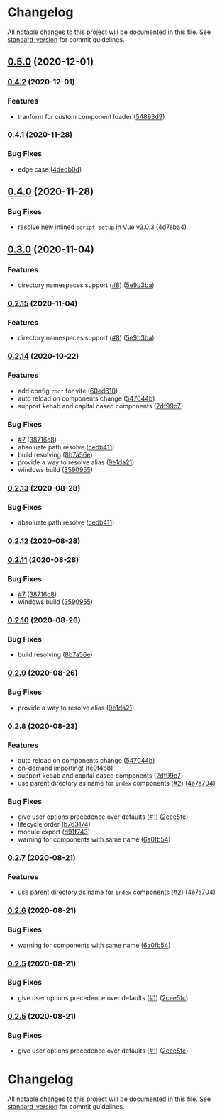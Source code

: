 # Changelog

All notable changes to this project will be documented in this file. See [standard-version](https://github.com/conventional-changelog/standard-version) for commit guidelines.

## [0.5.0](https://github.com/antfu/vite-plugin-components/compare/v0.4.2...v0.5.0) (2020-12-01)

### [0.4.2](https://github.com/antfu/vite-plugin-components/compare/v0.4.1...v0.4.2) (2020-12-01)


### Features

* tranform for custom component loader ([54893d9](https://github.com/antfu/vite-plugin-components/commit/54893d949293a0e370fef92213a9760a9c68d4a0))

### [0.4.1](https://github.com/antfu/vite-plugin-components/compare/v0.4.0...v0.4.1) (2020-11-28)


### Bug Fixes

* edge case ([4dedb0d](https://github.com/antfu/vite-plugin-components/commit/4dedb0df582e2a29d8c1955fffaaf63c6778d625))

## [0.4.0](https://github.com/antfu/vite-plugin-components/compare/v0.3.0...v0.4.0) (2020-11-28)


### Bug Fixes

* resolve new inlined `script setup` in Vue v3.0.3 ([4d7eba4](https://github.com/antfu/vite-plugin-components/commit/4d7eba4aca6806182e673a5ec1308a3fe33b5b8f))

## [0.3.0](https://github.com/antfu/vite-plugin-components/compare/v0.2.14...v0.3.0) (2020-11-04)


### Features

* directory namespaces support ([#8](https://github.com/antfu/vite-plugin-components/issues/8)) ([5e9b3ba](https://github.com/antfu/vite-plugin-components/commit/5e9b3bab72b6e7ccb8f4b9a38fa20b7683ae8614))

### [0.2.15](https://github.com/antfu/vite-plugin-components/compare/v0.2.14...v0.2.15) (2020-11-04)


### Features

* directory namespaces support ([#8](https://github.com/antfu/vite-plugin-components/issues/8)) ([5e9b3ba](https://github.com/antfu/vite-plugin-components/commit/5e9b3bab72b6e7ccb8f4b9a38fa20b7683ae8614))

### [0.2.14](https://github.com/antfu/vite-plugin-components/compare/v0.2.7...v0.2.14) (2020-10-22)


### Features

* add config `root` for vite ([60ed610](https://github.com/antfu/vite-plugin-components/commit/60ed61054212047b8602819f8a93ef886784e235))
* auto reload on components change ([547044b](https://github.com/antfu/vite-plugin-components/commit/547044b3c1e51d6967a2497dc9022555d13afbb9))
* support kebab and capital cased components ([2df99c7](https://github.com/antfu/vite-plugin-components/commit/2df99c73d07d1ede5c17b250d74714efddba7a84))


### Bug Fixes

* [#7](https://github.com/antfu/vite-plugin-components/issues/7) ([38716c8](https://github.com/antfu/vite-plugin-components/commit/38716c8dc495697b54092284ba6dc0ea064e9565))
* absoluate path resolve ([cedb411](https://github.com/antfu/vite-plugin-components/commit/cedb4119cd15edf9d8d643c65c9f85ef4b8e5e8d))
* build resolving ([8b7a56e](https://github.com/antfu/vite-plugin-components/commit/8b7a56e4dea510f361ef7d328a72a2aae9b7b141))
* provide a way to resolve alias ([9e1da21](https://github.com/antfu/vite-plugin-components/commit/9e1da21424d110288c163cbe76576d0fa3c3f90d))
* windows build ([3590955](https://github.com/antfu/vite-plugin-components/commit/35909556deccc3aefb1ddf114a4bd8ebf468c492))

### [0.2.13](https://github.com/antfu/vite-plugin-components/compare/v0.2.12...v0.2.13) (2020-08-28)


### Bug Fixes

* absoluate path resolve ([cedb411](https://github.com/antfu/vite-plugin-components/commit/cedb4119cd15edf9d8d643c65c9f85ef4b8e5e8d))

### [0.2.12](https://github.com/antfu/vite-plugin-components/compare/v0.2.11...v0.2.12) (2020-08-28)

### [0.2.11](https://github.com/antfu/vite-plugin-components/compare/v0.2.10...v0.2.11) (2020-08-28)


### Bug Fixes

* [#7](https://github.com/antfu/vite-plugin-components/issues/7) ([38716c8](https://github.com/antfu/vite-plugin-components/commit/38716c8dc495697b54092284ba6dc0ea064e9565))
* windows build ([3590955](https://github.com/antfu/vite-plugin-components/commit/35909556deccc3aefb1ddf114a4bd8ebf468c492))

### [0.2.10](https://github.com/antfu/vite-plugin-components/compare/v0.2.9...v0.2.10) (2020-08-26)


### Bug Fixes

* build resolving ([8b7a56e](https://github.com/antfu/vite-plugin-components/commit/8b7a56e4dea510f361ef7d328a72a2aae9b7b141))

### [0.2.9](https://github.com/antfu/vite-plugin-components/compare/v0.2.8...v0.2.9) (2020-08-26)


### Bug Fixes

* provide a way to resolve alias ([9e1da21](https://github.com/antfu/vite-plugin-components/commit/9e1da21424d110288c163cbe76576d0fa3c3f90d))

### 0.2.8 (2020-08-23)


### Features

* auto reload on components change ([547044b](https://github.com/antfu/vite-plugin-components/commit/547044b3c1e51d6967a2497dc9022555d13afbb9))
* on-demand importing! ([fe0f4b8](https://github.com/antfu/vite-plugin-components/commit/fe0f4b8c67d43234e220afa388042cf9a0a0583c))
* support kebab and capital cased components ([2df99c7](https://github.com/antfu/vite-plugin-components/commit/2df99c73d07d1ede5c17b250d74714efddba7a84))
* use parent directory as name for `index` components ([#2](https://github.com/antfu/vite-plugin-components/issues/2)) ([4e7a704](https://github.com/antfu/vite-plugin-components/commit/4e7a704182d705a59c2e5e680cedcf745b90c4c8))


### Bug Fixes

* give user options precedence over defaults ([#1](https://github.com/antfu/vite-plugin-components/issues/1)) ([2cee5fc](https://github.com/antfu/vite-plugin-components/commit/2cee5fc1d2d5a298ffd21d6ef0c732974670255e))
* lifecycle order ([b763174](https://github.com/antfu/vite-plugin-components/commit/b763174fcb1d1c6d42ad09e39295068364b4c9b1))
* module export ([d91f743](https://github.com/antfu/vite-plugin-components/commit/d91f7432959b62875088f2216ee602d83e2fcae5))
* warning for components with same name ([6a0fb54](https://github.com/antfu/vite-plugin-components/commit/6a0fb5463d98af32cff50f3e5925e18509b8eeb2))

### [0.2.7](https://github.com/antfu/vite-plugin-components/compare/v0.2.6...v0.2.7) (2020-08-21)


### Features

* use parent directory as name for `index` components ([#2](https://github.com/antfu/vite-plugin-components/issues/2)) ([4e7a704](https://github.com/antfu/vite-plugin-components/commit/4e7a704182d705a59c2e5e680cedcf745b90c4c8))

### [0.2.6](https://github.com/antfu/vite-plugin-components/compare/v0.2.5...v0.2.6) (2020-08-21)


### Bug Fixes

* warning for components with same name ([6a0fb54](https://github.com/antfu/vite-plugin-components/commit/6a0fb5463d98af32cff50f3e5925e18509b8eeb2))

### [0.2.5](https://github.com/antfu/vite-plugin-components/compare/v0.2.4...v0.2.5) (2020-08-21)


### Bug Fixes

* give user options precedence over defaults ([#1](https://github.com/antfu/vite-plugin-components/issues/1)) ([2cee5fc](https://github.com/antfu/vite-plugin-components/commit/2cee5fc1d2d5a298ffd21d6ef0c732974670255e))

### [0.2.5](https://github.com/antfu/vite-plugin-components/compare/v0.2.4...v0.2.5) (2020-08-21)


### Bug Fixes

* give user options precedence over defaults ([#1](https://github.com/antfu/vite-plugin-components/issues/1)) ([2cee5fc](https://github.com/antfu/vite-plugin-components/commit/2cee5fc1d2d5a298ffd21d6ef0c732974670255e))

# Changelog

All notable changes to this project will be documented in this file. See [standard-version](https://github.com/conventional-changelog/standard-version) for commit guidelines.
